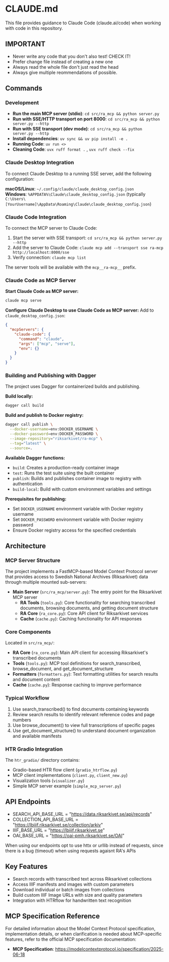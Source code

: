 # CLAUDE.md

This file provides guidance to Claude Code (claude.ai/code) when working with code in this repository.

## IMPORTANT

- Never write any code that you don't also test! CHECK IT!
- Prefer change file instead of creating a new one 
- Always read the whole file don't just read the head
- Always give multiple reommendations of possible.

## Commands

### Development
- **Run the main MCP server (stdio)**: `cd src/ra_mcp && python server.py`
- **Run with SSE/HTTP transport on port 8000**: `cd src/ra_mcp && python server.py --http`
- **Run with SSE transport (dev mode)**: `cd src/ra_mcp && python server.py --http`
- **Install dependencies**: `uv sync && uv pip install -e .`
- **Running Code**: `uv run <>`
- **Cleaning Code**: `uvx ruff format .` , `uvx ruff check --fix`



### Claude Desktop Integration
To connect Claude Desktop to a running SSE server, add the following configuration:

**macOS/Linux**: `~/.config/claude/claude_desktop_config.json`  
**Windows**: `%APPDATA%\Claude\claude_desktop_config.json` (typically `C:\Users\[YourUsername]\AppData\Roaming\Claude\claude_desktop_config.json`)

### Claude Code Integration
To connect the MCP server to Claude Code:
1. Start the server with SSE transport: `cd src/ra_mcp && python server.py --http`
2. Add the server to Claude Code: `claude mcp add --transport sse ra-mcp http://localhost:8000/sse`
3. Verify connection: `claude mcp list`

The server tools will be available with the `mcp__ra-mcp__` prefix.


### Claude Code as MCP Server
**Start Claude Code as MCP server:**
```bash
claude mcp serve
```

**Configure Claude Desktop to use Claude Code as MCP server:**
Add to `claude_desktop_config.json`:
```json
{
  "mcpServers": {
    "claude-code": {
      "command": "claude",
      "args": ["mcp", "serve"],
      "env": {}
    }
  }
}
```

### Building and Publishing with Dagger
The project uses Dagger for containerized builds and publishing.

**Build locally:**
```bash
dagger call build
```

**Build and publish to Docker registry:**
```bash
dagger call publish \
  --docker-username=env:DOCKER_USERNAME \
  --docker-password=env:DOCKER_PASSWORD \
  --image-repository="riksarkivet/ra-mcp" \
  --tag="latest" \
  --source=.
```

**Available Dagger functions:**
- `build`: Creates a production-ready container image
- `test`: Runs the test suite using the built container
- `publish`: Builds and publishes container image to registry with authentication
- `build-local`: Build with custom environment variables and settings

**Prerequisites for publishing:**
- Set `DOCKER_USERNAME` environment variable with Docker registry username
- Set `DOCKER_PASSWORD` environment variable with Docker registry password
- Ensure Docker registry access for the specified credentials

## Architecture

### MCP Server Structure
The project implements a FastMCP-based Model Context Protocol server that provides access to Swedish National Archives (Riksarkivet) data through multiple mounted sub-servers:

- **Main Server** (`src/ra_mcp/server.py`): The entry point for the Riksarkivet MCP server
  - **RA Tools** (`tools.py`): Core functionality for searching transcribed documents, browsing documents, and getting document structure
  - **RA Core** (`ra_core.py`): Core API client for Riksarkivet services
  - **Cache** (`cache.py`): Caching functionality for API responses

### Core Components
Located in `src/ra_mcp/`:
- **RA Core** (`ra_core.py`): Main API client for accessing Riksarkivet's transcribed documents
- **Tools** (`tools.py`): MCP tool definitions for search_transcribed, browse_document, and get_document_structure
- **Formatters** (`formatters.py`): Text formatting utilities for search results and document content
- **Cache** (`cache.py`): Response caching to improve performance

### Typical Workflow
1. Use search_transcribed() to find documents containing keywords
2. Review search results to identify relevant reference codes and page numbers
3. Use browse_document() to view full transcriptions of specific pages
4. Use get_document_structure() to understand document organization and available manifests

### HTR Gradio Integration
The `htr_gradio/` directory contains:
- Gradio-based HTR flow client (`gradio_htrflow.py`)
- MCP client implementations (`client.py`, `client_new.py`)
- Visualization tools (`visualizer.py`)
- Simple MCP server example (`simple_mcp_server.py`)

## API Endpoints
- SEARCH_API_BASE_URL = "https://data.riksarkivet.se/api/records"
- COLLECTION_API_BASE_URL = "https://lbiiif.riksarkivet.se/collection/arkiv"
- IIIF_BASE_URL = "https://lbiiif.riksarkivet.se"
- OAI_BASE_URL = "https://oai-pmh.riksarkivet.se/OAI"

When using our endpoints opt to use httx or urllib instead of requests, since there is a bug (timeout) when using requests agaisnt RA's APIs

## Key Features
- Search records with transcribed text across Riksarkivet collections
- Access IIIF manifests and images with custom parameters
- Download individual or batch images from collections
- Build custom IIIF Image URLs with size and quality parameters
- Integration with HTRflow for handwritten text recognition

## MCP Specification Reference
For detailed information about the Model Context Protocol specification, implementation details, or when clarification is needed about MCP-specific features, refer to the official MCP specification documentation:
- **MCP Specification**: https://modelcontextprotocol.io/specification/2025-06-18
